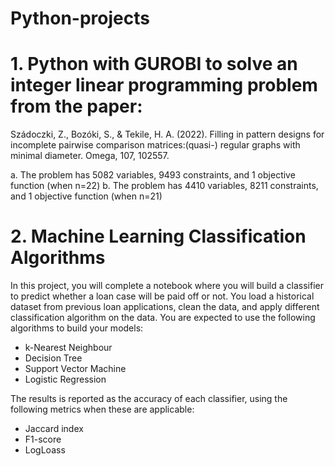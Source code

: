 # Python-projects

# 1. Python with GUROBI to solve an integer linear programming problem  from the paper: 
Szádoczki, Z., Bozóki, S., & Tekile, H. A. (2022). Filling in pattern designs for incomplete pairwise comparison matrices:(quasi-) regular graphs with minimal diameter. Omega, 107, 102557.

a. The problem has 5082 variables, 9493 constraints, and 1 objective function (when n=22)
b. The problem has 4410 variables, 8211 constraints, and 1 objective function (when n=21)

# 2.  Machine Learning Classification Algorithms

In this project, you will complete a notebook where you will build a classifier to predict whether a loan case will be paid off or not.
You load a historical dataset from previous loan applications, clean the data, and apply different classification algorithm on the data. You are expected to use the following algorithms to build your models:

- k-Nearest Neighbour
- Decision Tree
- Support Vector Machine
- Logistic Regression

The results is reported as the accuracy of each classifier, using the following metrics when these are applicable:

- Jaccard index
- F1-score
- LogLoass


